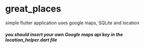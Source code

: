 # great_places
 simple flutter application uses google maps, SQLite and location
#####  you should insert your own Google maps api key in the location_helper.dart file
